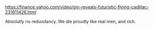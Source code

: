 https://finance.yahoo.com/video/gm-reveals-futuristic-flying-cadillac-231611426.html

Absolutly no redundancy. We die proudly like real men, and rich.
